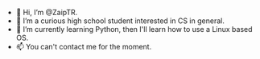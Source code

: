 - 👋 Hi, I’m @ZaipTR.
- 👀 I’m a curious high school student interested in CS in general.
- 🌱 I’m currently learning Python, then I'll learn how to use a Linux based OS.
- 📫 You can't contact me for the moment.

<!---
ZaipTR/ZaipTR is a ✨ special ✨ repository because its `README.md` (this file) appears on your GitHub profile.
You can click the Preview link to take a look at your changes.
--->
